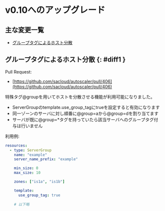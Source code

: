 # v0.10へのアップグレード

## 主な変更一覧

- [グループタグによるホスト分散](#diff1)

## グループタグによるホスト分散 {: #diff1 }

Pull Request:  

- [https://github.com/sacloud/autoscaler/pull/406](https://github.com/sacloud/autoscaler/pull/406)  

特殊タグ@groupを用いてホストを分散させる機能が利用可能になりました。

- ServerGroupのtemplate.use_group_tagにtrueを設定すると有効になります
- 同一ゾーンのサーバに対し順番に@group=aから@group=dを割り当てます
- サーバが既に@group=*タグを持っていたら該当サーバへのグループタグ付与は行いません

利用例:
```yaml
resources:
  - type: ServerGroup
    name: "example"
    server_name_prefix: "example"

    min_size: 0
    max_size: 10

    zones: ["is1a", "is1b"]

    template:
      use_group_tag: true
      
    # 以下略
```
